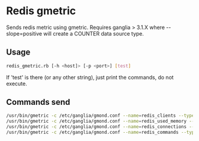 Redis gmetric
=============

Sends redis metric using gmetric.
Requires ganglia > 3.1.X where --slope=positive will create a COUNTER data source type.

Usage
-----
```sh
redis_gmetric.rb [-h <host]> [-p <port>] [test]
```

If 'test' is there (or any other string), just print the commands, do not execute.

Commands send
--------------
```bash
/usr/bin/gmetric -c /etc/ganglia/gmond.conf --name=redis_clients --type=int32 --units=clients --value=2 --slope=both --dmax=600
/usr/bin/gmetric -c /etc/ganglia/gmond.conf --name=redis_used_memory --type=int32 --units=bytes --value=20434336 --slope=both --dmax=600
/usr/bin/gmetric -c /etc/ganglia/gmond.conf --name=redis_connections --type=int32 --units=Conn/s --value=178842 --slope=positive --dmax=600
/usr/bin/gmetric -c /etc/ganglia/gmond.conf --name=redis_commands --type=int32 --units=Cmds/s --value=79281489 --slope=positive --dmax=600
```
